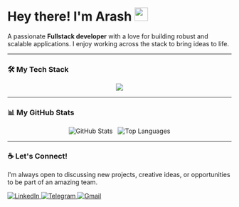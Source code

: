 # Hey there! I'm Arash <img src="https://media.giphy.com/media/hvRJCLFzcasrR4ia7z/giphy.gif" width="30">

A passionate **Fullstack developer** with a love for building robust and scalable applications. I enjoy working across the stack to bring ideas to life.

---

### 🛠️ My Tech Stack

<p align="center">
  <a href="https://skillicons.dev">
    <img src="https://skillicons.dev/icons?i=nodejs,express,nestjs,react,nextjs,ts,docker,linux" />
  </a>
</p>

---

### 📊 My GitHub Stats

<p align="center">
  <img src="https://github-readme-stats.vercel.app/api?username=ProArash&show_icons=true&theme=dracula&hide_border=true&count_private=true" alt="GitHub Stats" />
  &nbsp;
  <img src="https://github-readme-stats.vercel.app/api/top-langs/?username=ProArash&layout=compact&theme=dracula&hide_border=true" alt="Top Languages" />
</p>

---

### ☕ Let's Connect!

I'm always open to discussing new projects, creative ideas, or opportunities to be part of an amazing team.

<p align="left">
  <a href="https://www.linkedin.com/in/arash-ghanbari-25ab37333/" target="_blank">
    <img src="https://img.shields.io/badge/LinkedIn-0A66C2?style=for-the-badge&logo=linkedin&logoColor=white" alt="LinkedIn"/>
  </a>
  <a href="https://t.me/ProArash" target="_blank">
   <img src="https://img.shields.io/badge/Telegram-26A5E4?style=for-the-badge&logo=telegram&logoColor=white" alt="Telegram"/>
  </a>
  <a href="mailto:ghanbariarash1999@gmail.com" target="_blank">
  <img src="https://img.shields.io/badge/Gmail-D14836?style=for-the-badge&logo=gmail&logoColor=white" alt="Gmail"/>
</a>
</p>
